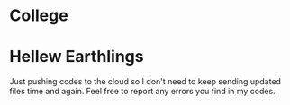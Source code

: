 # College
# Hellew Earthlings
Just pushing codes to the cloud so I don't need to keep sending updated files time and again.
Feel free to report any errors you find in my codes.
